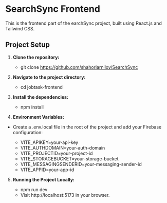 
# SearchSync Frontend

This is the frontend part of the earchSync project, built using React.js and Tailwind CSS.

## Project Setup


1. **Clone the repository:**
   
   - git clone https://github.com/shahoriarniloy/SearchSync

2. **Navigate to the project directory:**

    - cd jobtask-frontend

3. **Install the dependencies:**

    - npm install
    
4. **Environment Variables:**

 - Create a .env.local file in the root of the project and add your Firebase configuration:


    - VITE_APIKEY=your-api-key
    - VITE_AUTHDOMAIN=your-auth-domain
    - VITE_PROJECTID=your-project-id
    - VITE_STORAGEBUCKET=your-storage-bucket
    - VITE_MESSAGINGSENDERID=your-messaging-sender-id
    - VITE_APPID=your-app-id
5. **Running the Project Locally:**

    - npm run dev
    - Visit http://localhost:5173 in your browser.